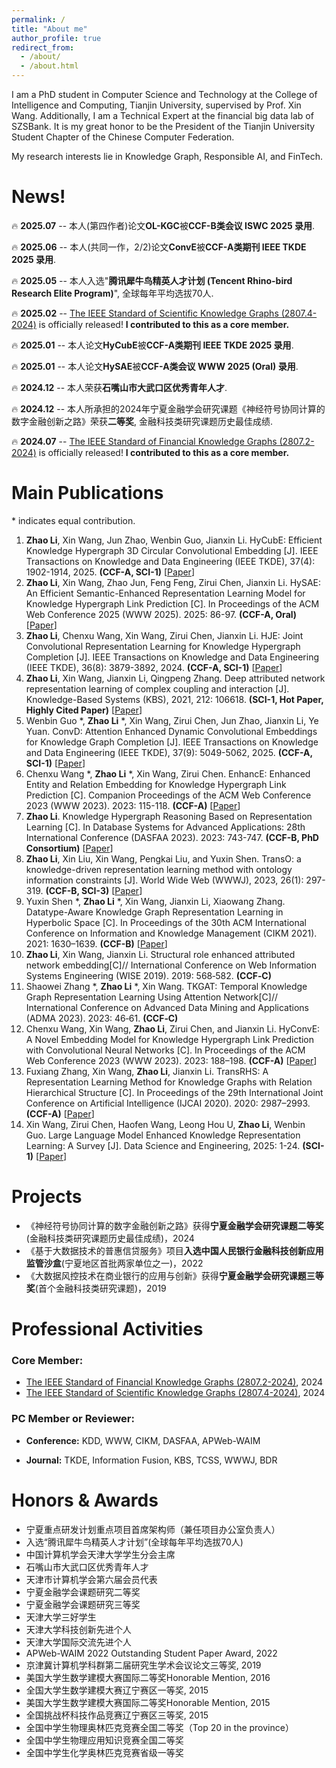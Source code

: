 ```yaml
---
permalink: /
title: "About me"
author_profile: true
redirect_from: 
  - /about/
  - /about.html
---
```




I am a PhD student in Computer Science and Technology at the College of Intelligence and Computing, Tianjin University, supervised by Prof. Xin Wang. Additionally, I am a Technical Expert at the financial big data lab of SZSBank. It is my great honor to be the President of the Tianjin University Student Chapter of the Chinese Computer Federation.

My research interests lie in Knowledge Graph, Responsible AI, and FinTech.





# News!
🔥 **2025.07** -- 本人(第四作者)论文**OL-KGC**被**CCF-B类会议 ISWC 2025 录用**.

🔥 **2025.06** -- 本人(共同一作，2/2)论文**ConvE**被**CCF-A类期刊 IEEE TKDE 2025 录用**.

🔥 **2025.05** -- 本人入选"**腾讯犀牛鸟精英人才计划 (Tencent Rhino-bird Research Elite Program)**", 全球每年平均选拔70人.

🔥 **2025.02** -- [The IEEE Standard of Scientific Knowledge Graphs (2807.4-2024)](https://ieeexplore.ieee.org/document/10883010) is officially released! **I contributed to this as a core member.**

🔥 **2025.01** -- 本人论文**HyCubE**被**CCF-A类期刊 IEEE TKDE 2025 录用**.

🔥 **2025.01** -- 本人论文**HySAE**被**CCF-A类会议 WWW 2025 (Oral) 录用**.

🔥 **2024.12** -- 本人荣获**石嘴山市大武口区优秀青年人才**.

🔥 **2024.12** -- 本人所承担的2024年宁夏金融学会研究课题《神经符号协同计算的数字金融创新之路》荣获**二等奖**, 金融科技类研究课题历史最佳成绩.

🔥 **2024.07** -- [The IEEE Standard of Financial Knowledge Graphs (2807.2-2024)](https://ieeexplore.ieee.org/abstract/document/10577610) is officially released! **I contributed to this as a core member.**






# Main Publications
\* indicates equal contribution.

1. **Zhao Li**, Xin Wang, Jun Zhao, Wenbin Guo, Jianxin Li. HyCubE: Efficient Knowledge Hypergraph 3D Circular Convolutional Embedding [J]. IEEE Transactions on Knowledge and Data Engineering (IEEE TKDE), 37(4): 1902-1914, 2025. **(CCF-A, SCI-1)** [[Paper](https://ieeexplore.ieee.org/abstract/document/10845179)]
2. **Zhao Li**, Xin Wang, Zhao Jun, Feng Feng, Zirui Chen, Jianxin Li. HySAE: An Efficient Semantic-Enhanced Representation Learning Model for Knowledge Hypergraph Link Prediction [C]. In Proceedings of the ACM Web Conference 2025 (WWW 2025). 2025: 86-97. **(CCF-A, Oral)** [[Paper](https://dl.acm.org/doi/abs/10.1145/3696410.3714549)]
3. **Zhao Li**, Chenxu Wang, Xin Wang, Zirui Chen, Jianxin Li. HJE: Joint Convolutional Representation Learning for Knowledge Hypergraph Completion [J]. IEEE Transactions on Knowledge and Data Engineering (IEEE TKDE), 36(8): 3879-3892, 2024. **(CCF-A, SCI-1)** [[Paper](https://ieeexplore.ieee.org/abstract/document/10436025)]
4. **Zhao Li**, Xin Wang, Jianxin Li, Qingpeng Zhang. Deep attributed network representation learning of complex coupling and interaction [J]. Knowledge-Based Systems (KBS), 2021, 212: 106618. **(SCI-1, Hot Paper, Highly Cited Paper)** [[Paper](https://doi.org/10.1016/j.knosys.2020.106618)]
5. Wenbin Guo \*, **Zhao Li** \*, Xin Wang, Zirui Chen, Jun Zhao, Jianxin Li, Ye Yuan. ConvD: Attention Enhanced Dynamic Convolutional Embeddings for Knowledge Graph Completion [J]. IEEE Transactions on Knowledge and Data Engineering (IEEE TKDE), 37(9): 5049-5062, 2025. **(CCF-A, SCI-1)** [[Paper](https://ieeexplore.ieee.org/abstract/document/11048442)]
6. Chenxu Wang \*, **Zhao Li** \*, Xin Wang, Zirui Chen. EnhancE: Enhanced Entity and Relation Embedding for Knowledge Hypergraph Link Prediction [C]. Companion Proceedings of the ACM Web Conference 2023 (WWW 2023). 2023: 115-118. **(CCF-A)** [[Paper](https://doi.org/10.1145/3543873.3587326)]
7. **Zhao Li**. Knowledge Hypergraph Reasoning Based on Representation Learning [C]. In Database Systems for Advanced Applications: 28th International Conference (DASFAA 2023). 2023: 743-747. **(CCF-B, PhD Consortium)** [[Paper](https://doi.org/10.1007/978-3-031-30678-5_66)]
8. **Zhao Li**, Xin Liu, Xin Wang, Pengkai Liu, and Yuxin Shen. TransO: a knowledge-driven representation learning method with ontology information constraints [J]. World Wide Web (WWWJ), 2023, 26(1): 297-319. **(CCF-B, SCI-3)** [[Paper](https://doi.org/10.1007/s11280-022-01016-3)]
9. Yuxin Shen \*, **Zhao Li** \*, Xin Wang, Jianxin Li, Xiaowang Zhang. Datatype-Aware Knowledge Graph Representation Learning in Hyperbolic Space [C]. In Proceedings of the 30th ACM International Conference on Information and Knowledge Management (CIKM 2021). 2021: 1630–1639. **(CCF-B)** [[Paper](https://doi.org/10.1145/3459637.3482421)]
10. **Zhao Li**, Xin Wang, Jianxin Li. Structural role enhanced attributed network embedding[C]// International Conference on Web Information Systems Engineering (WISE 2019). 2019: 568‑582. **(CCF‑C)**
11. Shaowei Zhang \*, **Zhao Li** \*, Xin Wang. TKGAT: Temporal Knowledge Graph Representation Learning Using Attention Network[C]// International Conference on Advanced Data Mining and Applications (ADMA 2023). 2023: 46‑61. **(CCF‑C)**
12. Chenxu Wang, Xin Wang, **Zhao Li**, Zirui Chen, and Jianxin Li. HyConvE: A Novel Embedding Model for Knowledge Hypergraph Link Prediction with Convolutional Neural Networks [C]. In Proceedings of the ACM Web Conference 2023 (WWW 2023). 2023: 188–198. **(CCF-A)** [[Paper](https://doi.org/10.1145/3543507.3583256)]
13. Fuxiang Zhang, Xin Wang, **Zhao Li**, Jianxin Li. TransRHS: A Representation Learning Method for Knowledge Graphs with Relation Hierarchical Structure [C]. In Proceedings of the 29th International Joint Conference on Artificial Intelligence (IJCAI 2020). 2020: 2987–2993. **(CCF-A)** [[Paper](https://dl.acm.org/doi/abs/10.5555/3491440.3491853)]
14. Xin Wang, Zirui Chen, Haofen Wang, Leong Hou U, **Zhao Li**, Wenbin Guo. Large Language Model Enhanced Knowledge Representation Learning: A Survey [J]. Data Science and Engineering, 2025: 1-24. **(SCI-1)** [[Paper](https://link.springer.com/article/10.1007/s41019-025-00285-y#citeas)]








# Projects
- 《神经符号协同计算的数字金融创新之路》获得**宁夏金融学会研究课题二等奖**(金融科技类研究课题历史最佳成绩)，2024
- 《基于大数据技术的普惠信贷服务》项目**入选中国人民银行金融科技创新应用监管沙盒**(宁夏地区首批两家单位之一)，2022
- 《大数据风控技术在商业银行的应用与创新》获得**宁夏金融学会研究课题三等奖**(首个金融科技类研究课题)，2019


# Professional Activities
### Core Member:
- [The IEEE Standard of Financial Knowledge Graphs (2807.2-2024)](https://ieeexplore.ieee.org/abstract/document/10577610), 2024
- [The IEEE Standard of Scientific Knowledge Graphs (2807.4-2024)](https://ieeexplore.ieee.org/document/10883010), 2024


### PC Member or Reviewer:
- **Conference:** KDD, WWW, CIKM, DASFAA, APWeb-WAIM

- **Journal:** TKDE, Information Fusion, KBS, TCSS, WWWJ, BDR








# Honors & Awards
- 宁夏重点研发计划重点项目首席架构师（兼任项目办公室负责人）
- 入选“腾讯犀牛鸟精英人才计划”(全球每年平均选拔70人)
- 中国计算机学会天津大学学生分会主席
- 石嘴山市大武口区优秀青年人才
- 天津市计算机学会第六届会员代表
- 宁夏金融学会课题研究二等奖
- 宁夏金融学会课题研究三等奖
- 天津大学三好学生
- 天津大学科技创新先进个人
- 天津大学国际交流先进个人
- APWeb-WAIM 2022 Outstanding Student Paper Award, 2022
- 京津冀计算机学科群第二届研究生学术会议论文三等奖, 2019
- 美国大学生数学建模大赛国际二等奖Honorable Mention, 2016
- 全国大学生数学建模大赛辽宁赛区一等奖, 2015
- 美国大学生数学建模大赛国际二等奖Honorable Mention, 2015
- 全国挑战杯科技作品竞赛辽宁赛区三等奖, 2015
- 全国中学生物理奥林匹克竞赛全国二等奖（Top 20 in the province）
- 全国中学生物理应用知识竞赛全国二等奖
- 全国中学生化学奥林匹克竞赛省级一等奖

